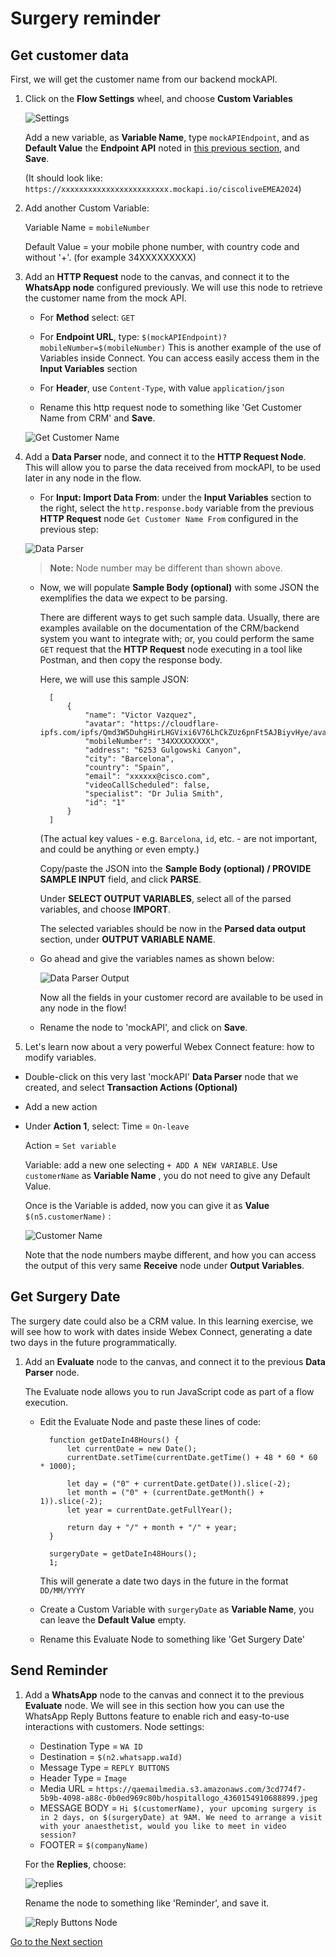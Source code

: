 # Surgery reminder

## Get customer data

First, we will get the customer name from our backend mockAPI.

1. Click on the **Flow Settings** wheel, and choose **Custom Variables**

    ![Settings](images/settings-custom-vars.png)

    Add a new variable, as **Variable Name**, type ``mockAPIEndpoint``, and as **Default Value** the **Endpoint API** noted in [this previous section](05-backend.md), and **Save**.
    
    (It should look like: ``https://xxxxxxxxxxxxxxxxxxxxxxxx.mockapi.io/ciscoliveEMEA2024``)

2. Add another Custom Variable:

    Variable Name = `mobileNumber`
    
    Default Value = your mobile phone number, with country code and without '+'. (for example 34XXXXXXXXX)

3. Add an **HTTP Request** node to the canvas, and connect it to the **WhatsApp node** configured previously. We will use this node to retrieve the customer name from the mock API.

    - For **Method** select: `GET`

   - For **Endpoint URL**, type: `$(mockAPIEndpoint)?mobileNumber=$(mobileNumber)`
   This is another example of the use of Variables inside Connect. You can access easily access them in the **Input Variables** section

   - For **Header**, use `Content-Type`, with value `application/json`

   - Rename this http request node to something like 'Get Customer Name from CRM' and **Save**.

    ![Get Customer Name](images/http-request-crm.png)


4. Add a **Data Parser** node, and connect it to the **HTTP Request Node**. This will allow you to parse the data received from mockAPI, to be used later in any node in the flow.

   - For **Input: Import Data From**: under the **Input Variables** section to the right, select the `http.response.body` variable from the previous **HTTP Request** node `Get Customer Name From` configured in the previous step:

    ![Data Parser](images/data-parser-new.png)

    > **Note:** Node number may be different than shown above.

    - Now, we will populate **Sample Body (optional)** with some JSON the exemplifies the data we expect to be parsing.

        There are different ways to get such sample data. Usually, there are examples available on the documentation of the CRM/backend system you want to integrate with; or, you could perform the same `GET` request that the **HTTP Request** node executing in a tool like Postman, and then copy the response body.
   
        Here, we will use this sample JSON:
              
            [
                {
                    "name": "Victor Vazquez",
                    "avatar": "https://cloudflare-ipfs.com/ipfs/Qmd3W5DuhgHirLHGVixi6V76LhCkZUz6pnFt5AJBiyvHye/avatar/1039.jpg",
                    "mobileNumber": "34XXXXXXXXX",
                    "address": "6253 Gulgowski Canyon",
                    "city": "Barcelona",
                    "country": "Spain",
                    "email": "xxxxxx@cisco.com",
                    "videoCallScheduled": false,
                    "specialist": "Dr Julia Smith",
                    "id": "1"
                }
            ]
    
        (The actual key values - e.g. `Barcelona`, `id`, etc. - are not important, and could be anything or even empty.) 
        
        Copy/paste the JSON into the **Sample Body (optional) / PROVIDE SAMPLE INPUT** field, and click **PARSE**.
        
        Under **SELECT OUTPUT VARIABLES**, select all of the parsed variables, and choose **IMPORT**.

         The selected variables should be now in the **Parsed data output** section, under **OUTPUT VARIABLE NAME**.
        
    - Go ahead and give the variables names as shown below:

        ![Data Parser Output](images/data-parser-output-crm.png)

        
        Now all the fields in your customer record are available to be used in any node in the flow!

    - Rename the node to 'mockAPI', and click on **Save**.

5. Let's learn now about a very powerful Webex Connect feature: how to modify variables.

- Double-click on this very last 'mockAPI' **Data Parser** node that we created, and select **Transaction Actions (Optional)**

- Add a new action
- Under **Action 1**, select:
    Time = `On-leave`
    
    Action = `Set variable`
    
    Variable: add a new one selecting `+ ADD A NEW VARIABLE`. Use `customerName` as **Variable Name** , you do not need to give any Default Value.

    Once is the Variable is added, now you can give it as **Value** `$(n5.customerName)` :

    ![Customer Name](images/set-vars-customer-name.png)

    Note that the node numbers maybe different, and how you can access the output of this very same **Receive** node under **Output Variables**.

## Get Surgery Date

The surgery date could also be a CRM value. In this learning exercise, we will see how to work with dates inside Webex Connect, generating a date two days in the future programmatically.

1. Add an **Evaluate** node to the canvas, and connect it to the previous **Data Parser** node.

    The Evaluate node allows you to run JavaScript code as part of a flow execution.

    - Edit the Evaluate Node and paste these lines of code:

            function getDateIn48Hours() {
                let currentDate = new Date();
                currentDate.setTime(currentDate.getTime() + 48 * 60 * 60 * 1000);

                let day = ("0" + currentDate.getDate()).slice(-2);
                let month = ("0" + (currentDate.getMonth() + 1)).slice(-2);
                let year = currentDate.getFullYear();

                return day + "/" + month + "/" + year;
            }

            surgeryDate = getDateIn48Hours();
            1;

        This will generate a date two days in the future in the format `DD/MM/YYYY`
        
    - Create a Custom Variable with `surgeryDate` as **Variable Name**, you can leave the **Default Value** empty.
    
    - Rename this Evaluate Node to something like 'Get Surgery Date'

## Send Reminder

1. Add a **WhatsApp** node to the canvas and connect it to the previous **Evaluate** node. We will see in this section how you can use the WhatsApp Reply Buttons feature to enable rich and easy-to-use interactions with customers. Node settings:

   - Destination Type = `WA ID`
   - Destination = `$(n2.whatsapp.waId)`
   - Message Type = `REPLY BUTTONS`
   - Header Type = `Image`
   - Media URL = `https://qaemailmedia.s3.amazonaws.com/3cd774f7-5b9b-4098-a88c-0b0ed969c80b/hospitallogo_4360154910688899.jpeg`
   - MESSAGE BODY = `Hi $(customerName), your upcoming surgery is in 2 days, on $(surgeryDate) at 9AM. We need to arrange a visit with your anaesthetist, would you like to meet in video session?`
   - FOOTER = `$(companyName)`

   For the **Replies**, choose:

    ![replies](images/replies.png)

    Rename the node to something like 'Reminder', and save it.

    ![Reply Buttons Node](images/reply-node.png)


[Go to the Next section](./09-connectflow-04.md)